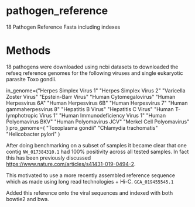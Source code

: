# pathogen_reference
18 Pathogen Reference Fasta including indexes


# Methods 
18 pathogens were downloaded using ncbi datasets to downloaded the refseq reference genomes for the following viruses and single eukaryotic parasite Toxo gondii.

in_genome=("Herpes Simplex Virus 1" "Herpes Simplex Virus 2" "Varicella Zoster Virus" "Epstein-Barr Virus" "Human Cytomegalovirus" "Human Herpesvirus 6A" "Human Herpesvirus 6B" "Human Herpesvirus 7" "Human gammaherpesvirus 8" "Hepatitis B Virus" "Hepatitis C Virus" "Human T-lymphotropic Virus 1" "Human Immunodeficiency Virus 1" "Human Polyomavirus BKV" "Human Polyomavirus JCV" "Merkel Cell Polyomavirus" )
pro_genome=( "Toxoplasma gondii" "Chlamydia trachomatis" "Helicobacter pylori" )  

After doing benchmarking on a subset of samples it became clear that one contig `NW_017384310.1` had 100% positivity across all tested samples. 
In fact this has been previously discussed https://www.nature.com/articles/s41431-019-0494-2.

This motivated to use a more recently assembled reference sequence which as made using long read technologies + Hi-C. `GCA_019455545.1`

Added this reference onto the viral sequences and indexed with both bowtie2 and bwa.

